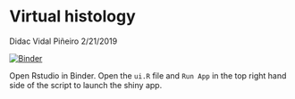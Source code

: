 Virtual histology
================
Didac Vidal Piñeiro
2/21/2019

[![Binder](https://mybinder.org/badge_logo.svg)](https://mybinder.org/v2/gh/LCBC-UiO/virtual_histology_2019/master?urlpath=rstudio%2F)

Open Rstudio in Binder. Open the `ui.R` file and `Run App` in the top
right hand side of the script to launch the shiny app.
